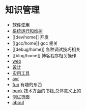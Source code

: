 # 知识管理


* [软件使用](/soft/home.md)
* [系统运行和维护](sys-manage/home) 
* [[dev/home]] 开发 
* [[gcc/home]] gcc 相关
* [[debug/home]] 各种调试技巧相关
* [[blog/home]] 博客程序相关操作
* [web](web/home) 
* [设计](design/home)
* [实用工具](utility/home) 
* [avr](avr/home) 
* [fun](fun) 有趣的东西
* [book](book) 技术方面的书籍,总体意义上的
* [测试页面](test/home)
* [about](about) 
